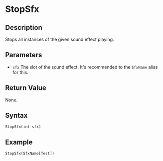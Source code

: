 # StopSfx

## Description
Stops all instances of the given sound effect playing.

## Parameters

- `sfx`
The slot of the sound effect. It's recommended to the `SfxName` alias for this.

## Return Value
None.

## Syntax
```
StopSfx(int sfx)
```

## Example
```
StopSfx(SfxName[Test])
```